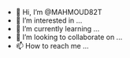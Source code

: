 - 👋 Hi, I’m @MAHMOUD82T
- 👀 I’m interested in ...
- 🌱 I’m currently learning ...
- 💞️ I’m looking to collaborate on ...
- 📫 How to reach me ...

<!---
MAHMOUD82T/MAHMOUD82T is a ✨ special ✨ repository because its `README.md` (this file) appears on your GitHub profile.
You can click the Preview link to take a look at your changes.
--->
